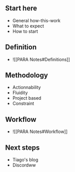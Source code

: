 ## Start here
- General how-this-work
- What to expect
- How to start
## Definition 
- ![[PARA Notes#Definitions]]
## Methodology
- Actionnability
- Fluidity
- Project based
- Constraint
## Workflow
- ![[PARA Notes#Workflow]]
## Next steps
- Tiago's blog
- Discordww